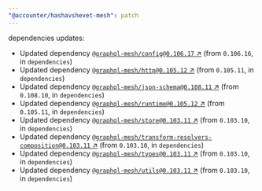 ```yaml
---
"@accounter/hashavshevet-mesh": patch
---
```

dependencies updates:
  - Updated dependency [`@graphql-mesh/config@0.106.17` ↗︎](https://www.npmjs.com/package/@graphql-mesh/config/v/0.106.17) (from `0.106.16`, in `dependencies`)
  - Updated dependency [`@graphql-mesh/http@0.105.12` ↗︎](https://www.npmjs.com/package/@graphql-mesh/http/v/0.105.12) (from `0.105.11`, in `dependencies`)
  - Updated dependency [`@graphql-mesh/json-schema@0.108.11` ↗︎](https://www.npmjs.com/package/@graphql-mesh/json-schema/v/0.108.11) (from `0.108.10`, in `dependencies`)
  - Updated dependency [`@graphql-mesh/runtime@0.105.12` ↗︎](https://www.npmjs.com/package/@graphql-mesh/runtime/v/0.105.12) (from `0.105.11`, in `dependencies`)
  - Updated dependency [`@graphql-mesh/store@0.103.11` ↗︎](https://www.npmjs.com/package/@graphql-mesh/store/v/0.103.11) (from `0.103.10`, in `dependencies`)
  - Updated dependency [`@graphql-mesh/transform-resolvers-composition@0.103.11` ↗︎](https://www.npmjs.com/package/@graphql-mesh/transform-resolvers-composition/v/0.103.11) (from `0.103.10`, in `dependencies`)
  - Updated dependency [`@graphql-mesh/types@0.103.11` ↗︎](https://www.npmjs.com/package/@graphql-mesh/types/v/0.103.11) (from `0.103.10`, in `dependencies`)
  - Updated dependency [`@graphql-mesh/utils@0.103.11` ↗︎](https://www.npmjs.com/package/@graphql-mesh/utils/v/0.103.11) (from `0.103.10`, in `dependencies`)
